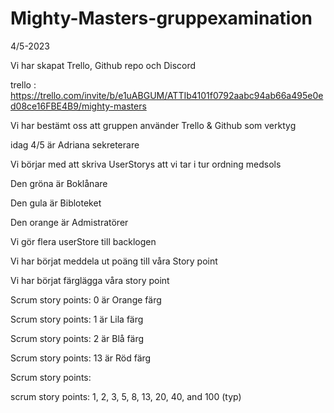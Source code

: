 # Mighty-Masters-gruppexamination

4/5-2023

Vi har skapat Trello, Github repo och Discord

trello : https://trello.com/invite/b/e1uABGUM/ATTIb4101f0792aabc94ab66a495e0ed08ce16FBE4B9/mighty-masters

Vi har bestämt oss att gruppen använder Trello & Github som verktyg

idag 4/5 är Adriana sekreterare 

Vi börjar med att skriva UserStorys att vi tar i tur ordning medsols

Den gröna är Boklånare 

Den gula är Bibloteket

Den orange är Admistratörer

Vi gör flera userStore till backlogen 

Vi har börjat meddela ut poäng till våra Story point

Vi har börjat färglägga våra story point 

Scrum story points: 0 är Orange färg

Scrum story points: 1 är Lila färg

Scrum story points: 2 är Blå färg 

Scrum story points: 13 är Röd färg

Scrum story points: 


scrum story points: 1, 2, 3, 5, 8, 13, 20, 40, and 100 (typ)
